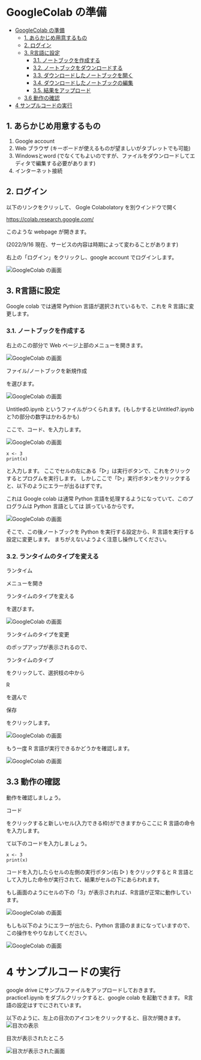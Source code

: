 # GoogleColab の準備

- [GoogleColab の準備](#googlecolab-の準備)
  - [1. あらかじめ用意するもの](#1-あらかじめ用意するもの)
  - [2. ログイン](#2-ログイン)
  - [3. R言語に設定](#3-r言語に設定)
    - [3.1. ノートブックを作成する](#31-ノートブックを作成する)
    - [3.2. ノートブックをダウンロードする](#32-ノートブックをダウンロードする)
    - [3.3. ダウンロードしたノートブックを開く](#33-ダウンロードしたノートブックを開く)
    - [3.4. ダウンロードしたノートブックの編集](#34-ダウンロードしたノートブックの編集)
    - [3.5. 結果をアップロード](#35-結果をアップロード)
  - [3.6 動作の確認](#36-動作の確認)
- [4 サンプルコードの実行](#4-サンプルコードの実行)

## 1. あらかじめ用意するもの

1. Google account
2. Web ブラウザ (キーボードが使えるものが望ましいがタブレットでも可能)
3. Windowsとword (でなくてもよいのですが、ファイルをダウンロードしてエディタで編集する必要があります)
4. インターネット接続

## 2. ログイン

以下のリンクをクリッして、
Gogle Colabolatory を別ウインドウで開く

<a href=
"https://colab.research.google.com/" 
target="_blank">
https://colab.research.google.com/ 
</a>

このような webpage が開きます。

(2022/9/16 現在、サービスの内容は時期によって変わることがあります)

右上の「ログイン」をクリックし、google account でログインします。

![GoogleColab の画面](../../images/colab_010.jpg)

## 3. R言語に設定

Google colab では通常 Pythion 言語が選択されているもで、これを R 言語に変更します。

### 3.1. ノートブックを作成する

右上のこの部分で Web ページ上部のメニューを開きます。

![GoogleColab の画面](../../images/colab_020.jpg)

ファイル/ノートブックを新規作成

を選びます。

![GoogleColab の画面](../../images/colab_030.jpg)

Untitled0.ipynb というファイルがつくられます。(もしかするとUntitled?.ipynb と?の部分の数字はかわるかも)

ここで、コード、を入力します。

![GoogleColab の画面](../../images/colab_035.jpg)


~~~
x <- 3
print(x)
~~~

と入力します。
ここでセルの左にある「▷」は実行ボタンで、これをクリックするとプログムを実行します。
しかしここで「▷」実行ボタンをクリックすると、以下のようにエラーが出るはずです。

これは Google colab は通常 Python 言語を処理するようになっていて、このプログラムは Python 言語としては
誤っているからです。

![GoogleColab の画面](../../images/colab_130.jpg)

そこで、この後ノートブックを Python を実行する設定から、R 言語を実行する設定に変更します。
まちがえないようよく注意し操作してください。

### 3.2. ランタイムのタイプを変える

ランタイム

メニューを開き

ランタイムのタイプを変える

を選びます。

![GoogleColab の画面](../../images/colab_112.jpg)

ランタイムのタイプを変更

のポップアップが表示されるので、

ランタイムのタイプ

をクリックして、選択枝の中から

R

を選んで

保存

をクリックします。

![GoogleColab の画面](../../images/colab_114.jpg)

もう一度 R 言語が実行できるかどうかを確認します。




![GoogleColab の画面](../../images/colab_116.jpg)


## 3.3 動作の確認

動作を確認しましょう。

コード

をクリックすると新しいセル(入力できる枠)ができますからここに R 言語の命令を入力します。

て以下のコードを入力しましょう。

~~~
x <- 3
print(x)
~~~

コードを入力したらセルの左側の実行ボタン(右 ▷ ) をクリックすると R 言語として入力した命令が実行されて、結果がセルの下にあらわれます。

もし画面のようにセルの下の「3」が表示されれば、R言語が正常に動作しています。

![GoogleColab の画面](../../images/colab_120.jpg)

もしも以下のようにエラーが出たら、Python 言語のままになっていますので、この操作をやりなおしてください。

![GoogleColab の画面](../../images/colab_130.jpg)

# 4 サンプルコードの実行

google drive にサンプルファイルをアップロードしておきます。
practice1.ipynb をダブルクリックすると、google colab を起動できます。
R言語の設定はすでにされています。

以下のように、左上の目次のアイコンをクリックすると、目次が開きます。
![目次の表示](../../images/colab_210.jpg)


目次が表示されたところ

![目次が表示された画面](../../images/colab_220.jpg)

